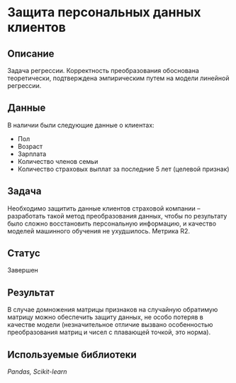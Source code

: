 # Защита персональных данных клиентов

## Описание
Задача регрессии. Корректность преобразования обоснована теоретически, подтверждена эмпирическим путем на модели линейной регрессии.

## Данные
В наличии были следующие данные о клиентах:
* Пол
* Возраст
* Зарплата
* Количество членов семьи
* Количество страховых выплат за последние 5 лет (целевой признак)

## Задача
Необходимо защитить данные клиентов страховой компании – разработать такой метод преобразования данных, чтобы по результату было сложно восстановить персональную информацию, и качество моделей машинного обучения не ухудшилось. Метрика R2.
 
## Статус
Завершен

## Результат
В случае домножения матрицы признаков на случайную обратимую матрицу можно обеспечить защиту данных, не особо потеряв в качестве модели (незначительное отличие вызвано особенностью преобразования матриц и чисел с плавающей точкой, это норма).

## Используемые библиотеки
*Pandas, Scikit-learn*
